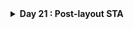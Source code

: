 <details>
  <Summary><strong> Day 21 : Post-layout STA</strong></summary>

##  Contents
- [Required Files](#files)
- [Post-Route STA](#sta)
- [Results](#results)
- [Graphs](#graphs)
- [Post-Synthesis vs Post-Route Timing Analysis](#post-synthesis-vs-post-route-timing-analysis)
  
<a id="files"></a>
### `Required Files`
1. **`sta_across_pvt_route.tcl`** : This script automates STA across multiple PVT corners.
2. **`vsdbabysoc_post_cts.sdc`** : Provides the design-specific timing constraints generated after CTS stage.


<details> <summary><strong>sta_across_pvt_route.tcl</strong></summary>

```
 set list_of_lib_files(1) "sky130_fd_sc_hd__tt_025C_1v80.lib"
 set list_of_lib_files(2) "sky130_fd_sc_hd__ff_100C_1v65.lib"
 set list_of_lib_files(3) "sky130_fd_sc_hd__ff_100C_1v95.lib"
 set list_of_lib_files(4) "sky130_fd_sc_hd__ff_n40C_1v56.lib"
 set list_of_lib_files(5) "sky130_fd_sc_hd__ff_n40C_1v65.lib"
 set list_of_lib_files(6) "sky130_fd_sc_hd__ff_n40C_1v76.lib"
 set list_of_lib_files(7) "sky130_fd_sc_hd__ss_100C_1v40.lib"
 set list_of_lib_files(8) "sky130_fd_sc_hd__ss_100C_1v60.lib"
 set list_of_lib_files(9) "sky130_fd_sc_hd__ss_n40C_1v28.lib"
 set list_of_lib_files(10) "sky130_fd_sc_hd__ss_n40C_1v35.lib"
 set list_of_lib_files(11) "sky130_fd_sc_hd__ss_n40C_1v40.lib"
 set list_of_lib_files(12) "sky130_fd_sc_hd__ss_n40C_1v44.lib"
 set list_of_lib_files(13) "sky130_fd_sc_hd__ss_n40C_1v76.lib"

 read_liberty /data/OpenSTA/examples/timing_libs/avsdpll.lib
 read_liberty /data/OpenSTA/examples/timing_libs/avsddac.lib

 for {set i 1} {$i <= [array size list_of_lib_files]} {incr i} {
 read_liberty /data/OpenSTA/examples/timing_libs/$list_of_lib_files($i)
 read_verilog /data/OpenROAD-flow-scripts/flow/results/sky130hd/vsdbabysoc/base/5_route.v
 link_design vsdbabysoc
 current_design
 read_sdc /data/OpenSTA/examples/BabySoC/vsdbabysoc_post_cts.sdc
 check_setup -verbose
 report_checks -path_delay min_max -fields {nets cap slew input_pins fanout} -digits {4} > /data/OpenSTA/examples/BabySoC/STA_OUTPUT/route/min_max_$list_of_lib_files($i).txt

 exec echo "$list_of_lib_files($i)" >> /data/OpenSTA/examples/BabySoC/STA_OUTPUT/route/sta_worst_max_slack.txt
 report_worst_slack -max -digits {4} >> /data/OpenSTA/examples/BabySoC/STA_OUTPUT/route/sta_worst_max_slack.txt

 exec echo "$list_of_lib_files($i)" >> /data/OpenSTA/examples/BabySoC/STA_OUTPUT/route/sta_worst_min_slack.txt
 report_worst_slack -min -digits {4} >> /data/OpenSTA/examples/BabySoC/STA_OUTPUT/route/sta_worst_min_slack.txt

 exec echo "$list_of_lib_files($i)" >> /data/OpenSTA/examples/BabySoC/STA_OUTPUT/route/sta_tns.txt
 report_tns -digits {4} >> /data/OpenSTA/examples/BabySoC/STA_OUTPUT/route/sta_tns.txt

 exec echo "$list_of_lib_files($i)" >> /data/OpenSTA/examples/BabySoC/STA_OUTPUT/route/sta_wns.txt
 report_wns -digits {4} >> /data/OpenSTA/examples/BabySoC/STA_OUTPUT/route/sta_wns.txt
 }
```
</details>

This `vsdbabysoc_post_cts.sdc` file is an auto-generated SDC created after clock tree synthesis. It sets the current design to `vsdbabysoc` and defines the basic timing environment. The file specifies a clock named `clk` with an `11 ns` period, driven from the pin `pll/CLK`, and marks it as a propagated clock for STA. Sections for environment and design rules are also included for adding further constraints if needed.

```shell
###############################################################################
# Created by write_sdc
###############################################################################
current_design vsdbabysoc
###############################################################################
# Timing Constraints
###############################################################################
create_clock -name clk -period 11.0000 [get_pins {pll/CLK}]
set_propagated_clock [get_clocks {clk}]
###############################################################################
# Environment
###############################################################################
###############################################################################
# Design Rules
###############################################################################
```

<a id="sta"></a>
## `Post-Route STA`
- Run the post-route STA using Docker with following steps to execute the `sta_across_pvt_route.tcl` script.
- Launch a Docker container with your local directory mounted, run the script inside the container, and it will generate all timing reports such as setup/hold slack, WNS, and TNS in the mounted `/data` folder.

```shell
docker run -it -v $HOME:/data opensta /data/OpenSTA/examples/BabySoC/sta_across_pvt_route.tcl
```

After running the STA script, you can navigate to the `STA_OUTPUT/route/` directory to see all the generated timing reports. This includes detailed path delay reports for each library corner (`min_max_*.txt`), worst setup and hold slack summaries (`sta_worst_max_slack.txt and sta_worst_min_slack.txt`), as well as total negative slack (sta_tns.txt) and worst negative slack (`sta_wns.txt`). These files provide a complete overview of the BabySoC design’s timing performance after routing.

<a id="results"></a>
## `Results`

Tabulated view of the timing results generated by the STA script.

![Alt Text](images/table.png)

<a id="graphs"></a>
## `Graphs`

Graph showing the comparison of `worst-case hold slack` post-synthesis vs post-routing for the BabySoC design.

![Alt Text](images/worst_hold_slack.png)

Graph showing the comparison of `worst-case setup slack` post-synthesis vs post-routing for the BabySoC design.

![Alt Text](images/worst_setup_slack.png)

Graph showing the comparison of `WNS` post-synthesis vs post-routing for the BabySoC design.

![Alt Text](images/wns.png)

Graph showing the comparison of `TNS` post-synthesis vs post-routing for the BabySoC design.

![Alt Text](images/tns.png)

<a id="post-synthesis-vs-post-route-timing-analysis"></a>
## `Post-Synthesis vs Post-Route Timing Analysis`

| Aspect             | Post-Synthesis Analysis                            | Post-Route Analysis                                           |
| ------------------ | -------------------------------------------------- | ------------------------------------------------------------- |
| **Timing Model**   | Wire-load models (fanout/cell-based estimation)    | Extracted parasitics (RC) from routed layout                  |
| **Clock Network**  | Ideal clock, zero skew, no latency                 | Real clock tree with buffer delays, skew, and insertion delay |
| **Interconnect**   | Delay estimated from fanout-based lookup tables    | Delay calculated from actual metal routing and vias           |
| **Accuracy**       | \~70–80% correlation with sign-off                 | \~95–98% correlation with sign-off                            |
| **Critical Paths** | Critical paths may differ due to estimation errors | Matches actual layout critical paths                          |

